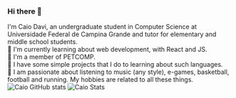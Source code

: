 ### Hi there 👋

I'm Caio Davi, an undergraduate student in Computer Science at Universidade Federal de Campina Grande and tutor for elementary and middle school students.  
🔭 I'm currently learning about web development, with React and JS.  
🌱 I'm a member of PETCOMP.  
💬 I have some simple projects that I do to learning about such languages.  
:information_desk_person: I am passionate about listening to music (any style), e-games, basketball, football and running. My hobbies are related to all these things.  
![Caio GitHub stats](https://github-readme-stats.vercel.app/api?username=caiodavic&count_private=true&theme=dark)
![Caio Stats](https://github-readme-stats.vercel.app/api/top-langs/?username=caiodavic&layout=compact&theme=dark)
